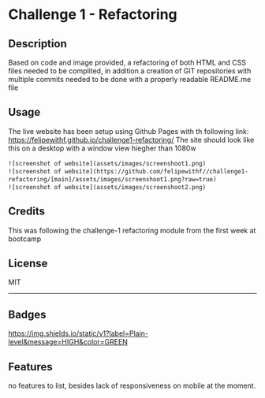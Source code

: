 # Challenge 1 - Refactoring

## Description

Based on code and image provided, a refactoring of both HTML and CSS files needed to be complited, in addition a creation of GIT repositories with multiple commits needed to be done with a properly readable README.me file


## Usage

The live website has been setup using Github Pages with th following link: https://felipewithf.github.io/challenge1-refactoring/
 The site should look like this on a desktop with a window view hiegher than 1080w  

    ![screenshot of website](assets/images/screenshoot1.png)
    ![screenshot of website](https://github.com/felipewithf//challenge1-refactoring/[main]/assets/images/screenshoot1.png?raw=true)
    ![screenshot of website](assets/images/screenshoot2.png)

## Credits

This was following the challenge-1 refactoring module from the first week at bootcamp

## License

 MIT

---

## Badges

https://img.shields.io/static/v1?label=Plain-level&message=HIGH&color=GREEN

## Features

no features to list, besides lack of responsiveness on mobile at the moment.
